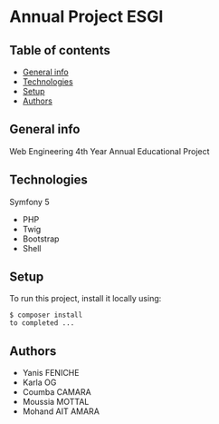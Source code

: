 # Annual Project ESGI

## Table of contents
* [General info](#general-info)
* [Technologies](#technologies)
* [Setup](#setup)
* [Authors](#authors)

## General info
Web Engineering 4th Year Annual Educational Project

## Technologies
Symfony 5
* PHP
* Twig
* Bootstrap
* Shell
	
## Setup
To run this project, install it locally using:

```
$ composer install
to completed ...
```

## Authors
* Yanis FENICHE
* Karla OG
* Coumba CAMARA 
* Moussia MOTTAL
* Mohand AIT AMARA



